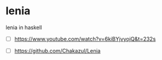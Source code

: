 # lenia
lenia in haskell

- [ ] https://www.youtube.com/watch?v=6kiBYjvyojQ&t=232s
- [ ] https://github.com/Chakazul/Lenia

